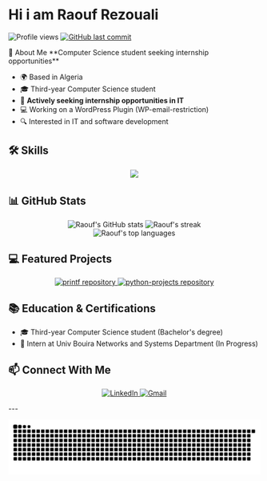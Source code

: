 # Hi i am Raouf Rezouali 

<p>
  <img src="https://komarev.com/ghpvc/?username=RezoualiRaouf&label=Profile%20views&color=0e75b6&style=flat" alt="Profile views"/>
  <a href="https://github.com/RezoualiRaouf">
    <img src="https://img.shields.io/github/last-commit/RezoualiRaouf/RezoualiRaouf?style=flat-square&logo=github&logoColor=white" alt="GitHub last commit"/>
  </a>
</p>
💫 About Me
**Computer Science student seeking internship opportunities**

- 🌍 Based in Algeria
- 🎓 Third-year Computer Science student
- 💼 **Actively seeking internship opportunities in IT**
- 💻 Working on a WordPress Plugin (WP-email-restriction)
- 🔍 Interested in IT and software development

## 🛠️ Skills
<p align="center">
  <a href="https://skillicons.dev">
    <img src="https://skillicons.dev/icons?i=docker,git,github,linux,arch,vim,neovim,js,html,css,bash,c,mysql,php,powershell,py,sqlite,wordpress,notion,vscode&preline=5" />
  </a>
</p>

## 📊 GitHub Stats

<div align="center">
  <img src="https://github-readme-stats.vercel.app/api?username=RezoualiRaouf&show_icons=true&count_private=true&title_color=f97316&text_color=ffffff&icon_color=facc15&bg_color=27272a&hide_border=true" alt="Raouf's GitHub stats" height="170"/>
  <img src="https://github-readme-streak-stats.herokuapp.com/?user=RezoualiRaouf&stroke=ffffff&background=27272a&ring=f97316&fire=f97316&currStreakNum=ffffff&currStreakLabel=f97316&sideNums=ffffff&sideLabels=ffffff&dates=ffffff&hide_border=true" alt="Raouf's streak" height="170"/>
</div>

<div align="center">
  <img src="https://github-readme-stats.vercel.app/api/top-langs/?username=RezoualiRaouf&layout=compact&title_color=f97316&text_color=ffffff&icon_color=facc15&bg_color=27272a&hide_border=true" alt="Raouf's top languages"/>
</div>

## 💻 Featured Projects

<div align="center">
  <a href="https://github.com/RezoualiRaouf/printf">
    <img src="https://github-readme-stats.vercel.app/api/pin/?username=RezoualiRaouf&repo=printf&title_color=f97316&text_color=ffffff&icon_color=facc15&bg_color=27272a&hide_border=true" alt="printf repository" width="45%"/>
  </a>
  <a href="https://github.com/RezoualiRaouf/python-projects">
    <img src="https://github-readme-stats.vercel.app/api/pin/?username=RezoualiRaouf&repo=python-projects&title_color=f97316&text_color=ffffff&icon_color=facc15&bg_color=27272a&hide_border=true" alt="python-projects repository" width="45%"/>
  </a>
</div>

## 📚 Education & Certifications

- 🎓 Third-year Computer Science student (Bachelor's degree)
- 📜 Intern at Univ Bouira Networks and Systems Department (In Progress)

## 📫 Connect With Me

<p align="center">
  <a href="https://www.linkedin.com/in/raoufrezouali" target="_blank">
    <img src="https://img.shields.io/badge/-LinkedIn-0077B5?style=for-the-badge&logo=Linkedin&logoColor=white" alt="LinkedIn"/>
  </a>
  <a href="mailto:raouf.rezouali@univ-bouira.dz" target="_blank">
    <img src="https://img.shields.io/badge/-Gmail-D14836?style=for-the-badge&logo=Gmail&logoColor=white" alt="Gmail"/>
  </a>
</p>
---

![Snake animation](https://github.com/RezoualiRaouf/RezoualiRaouf/blob/output/github-contribution-grid-snake.svg)

